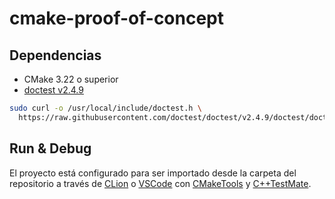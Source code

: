 # cmake-proof-of-concept

## Dependencias

- CMake 3.22 o superior
- [doctest v2.4.9]

```bash
sudo curl -o /usr/local/include/doctest.h \
  https://raw.githubusercontent.com/doctest/doctest/v2.4.9/doctest/doctest.h
```

[doctest v2.4.9]: https://github.com/doctest/doctest

## Run & Debug

El proyecto está configurado para ser importado desde la carpeta del repositorio
a través de [CLion] o [VSCode] con [CMakeTools] y [C++TestMate].

[CLion]: https://www.jetbrains.com/clion/features/run-and-debug.html
[VSCode]: https://code.visualstudio.com/docs/editor/debugging
[CMakeTools]: https://github.com/microsoft/vscode-cmake-tools/blob/main/docs/README.md
[C++TestMate]: https://marketplace.visualstudio.com/items?itemName=matepek.vscode-catch2-test-adapter
